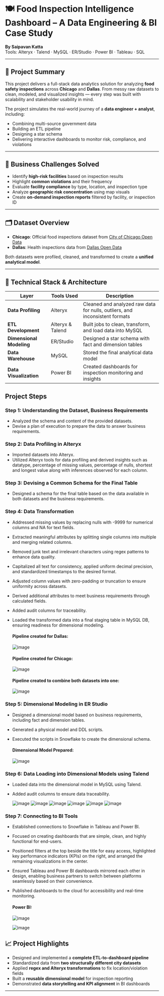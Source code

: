 # 🍽️ Food Inspection Intelligence Dashboard – A Data Engineering & BI Case Study

**By Saipavan Katta**  
Tools: Alteryx · Talend · MySQL · ER/Studio · Power BI · Tableau · SQL

---

## 🚀 Project Summary

This project delivers a full-stack data analytics solution for analyzing **food safety inspections** across **Chicago** and **Dallas**. From messy raw datasets to clean, modeled, and visualized insights — every step was built with scalability and stakeholder usability in mind.

The project simulates the real-world journey of a **data engineer + analyst**, including:
- Combining multi-source government data
- Building an ETL pipeline
- Designing a star schema
- Delivering interactive dashboards to monitor risk, compliance, and violations

---

## 🎯 Business Challenges Solved

- Identify **high-risk facilities** based on inspection results
- Highlight **common violations** and their frequency
- Evaluate **facility compliance** by type, location, and inspection type
- Analyze **geographic risk concentration** using map visuals
- Create **on-demand inspection reports** filtered by  facility, or inspection ID

---

## 🗂️ Dataset Overview

- **Chicago**: Official food inspections dataset from [City of Chicago Open Data](https://data.cityofchicago.org/Health-Human-Services/Food-Inspections/4ijn-s7e5/data_preview)
- **Dallas**: Health inspections data from [Dallas Open Data](https://www.dallasopendata.com/Services/Restaurant-and-Food-Establishment-Inspections-Octo/dri5-wcct/about_data)

Both datasets were profiled, cleaned, and transformed to create a **unified analytical model**.

---

## 🧱 Technical Stack & Architecture

| Layer | Tools Used | Description |
|-------|------------|-------------|
| **Data Profiling** | Alteryx | Cleaned and analyzed raw data for nulls, outliers, and inconsistent formats |
| **ETL Development** | Alteryx & Talend | Built jobs to clean, transform, and load data into MySQL |
| **Dimensional Modeling** | ER/Studio | Designed a star schema with fact and dimension tables |
| **Data Warehouse** | MySQL | Stored the final analytical data model |
| **Data Visualization** | Power BI | Created dashboards for inspection monitoring and insights |

## Project Steps

### Step 1: Understanding the Dataset, Business Requirements
- Analyzed the schema and content of the provided datasets.
- Devise a plan of execution to prepare the data to answer business requirements.

### Step 2: Data Profiling in Alteryx
- Imported datasets into Alteryx.
- Utilized Alteryx tools for data profiling and derived insights such as datatype, percentage of missing values, percentage of nulls, shortest and longest value along with inferences observed for each column.

### Step 3: Devising a Common Schema for the Final Table
- Designed a schema for the final table based on the data available in both datasets and the business requirements.

### Step 4: Data Transformation
- Addressed missing values by replacing nulls with -9999 for numerical columns and NA for text fields.
- Extracted meaningful attributes by splitting single columns into multiple and merging related columns.
- Removed junk text and irrelevant characters using regex patterns to enhance data quality.
- Capitalized all text for consistency, applied uniform decimal precision, and standardized timestamps to the desired format.
- Adjusted column values with zero-padding or truncation to ensure uniformity across datasets.
- Derived additional attributes to meet business requirements through calculated fields.
- Added audit columns for traceability.
- Loaded the transformed data into a final staging table in MySQL DB, ensuring readiness for dimensional modeling.

  #### Pipeline created for Dallas:
  ![image](<img width="1163" height="689" alt="image" src="https://github.com/user-attachments/assets/cc42a4b0-2150-4cfc-b467-83befe6ed939" />
)

  #### Pipeline created for Chicago:
  ![image](<img width="1163" height="578" alt="image" src="https://github.com/user-attachments/assets/a923bff4-6b3d-420e-b00d-896004f2f2b6" />
)

  #### Pipeline created to combine both datasets into one:
  ![image](<img width="928" height="462" alt="image" src="https://github.com/user-attachments/assets/dede9c33-86a2-4cb9-85ba-edcd95743e09" />
)


### Step 5: Dimensional Modeling in ER Studio
- Designed a dimensional model based on business requirements, including fact and dimension tables.
- Generated a physical model and DDL scripts.
- Executed the scripts in Snowflake to create the dimensional schema.

  #### Dimensional Model Prepared:
  ![image](<img width="1098" height="632" alt="image" src="https://github.com/user-attachments/assets/b2a20915-5c2b-4929-b0aa-8f06f616c585" />
)


### Step 6: Data Loading into Dimensional Models using Talend
- Loaded data into the dimensional model in MySQL using Talend.
- Added audit columns to ensure data traceability.

  ![image](<img width="1163" height="230" alt="image" src="https://github.com/user-attachments/assets/3f97af56-0d23-4206-9f7d-3c26377fb07b" />
)
  ![image](<img width="1058" height="169" alt="image" src="https://github.com/user-attachments/assets/bb0c29c8-5431-467b-9459-4465744847f5" />
)
  ![image](<img width="1163" height="352" alt="image" src="https://github.com/user-attachments/assets/c737fd02-425a-448c-8f7d-b9900077f050" />
)
  ![image](<img width="1124" height="167" alt="image" src="https://github.com/user-attachments/assets/1f488a58-68a9-4bb4-91b5-0fb29cff4d60" />
)
  ![image](<img width="941" height="150" alt="image" src="https://github.com/user-attachments/assets/a7c3029e-3b72-4859-96cc-0075102bdcfc" />
)
  ![image](<img width="965" height="698" alt="image" src="https://github.com/user-attachments/assets/a8a9475f-b7a1-45a9-89ea-934be14af7bb" />
)
  

### Step 7: Connecting to BI Tools
- Established connections to Snowflake in Tableau and Power BI.
- Focused on creating dashboards that are simple, clean, and highly functional for end-users.
- Positioned filters at the top beside the title for easy access, highlighted key performance indicators (KPIs) on the right, and arranged the remaining visualizations in the center.
- Ensured Tableau and Power BI dashboards mirrored each other in design, enabling business partners to switch between platforms seamlessly based on their convenience.
- Published dashboards to the cloud for accessibility and real-time monitoring.

  #### Power BI:
  ![image](<img width="1163" height="642" alt="image" src="https://github.com/user-attachments/assets/ece04e80-1c61-4fc8-8a6d-5ea639f0cb5f" />
)

  ![image](<img width="1163" height="631" alt="image" src="https://github.com/user-attachments/assets/bff09c80-81c1-493b-b213-8833a9adf911" />
)



## 📈 Project Highlights

- Designed and implemented a **complete ETL-to-dashboard pipeline**
- Standardized data from **two structurally different city datasets**
- Applied **regex and Alteryx transformations** to fix location/violation fields
- Built a **reusable dimensional model** for inspection reporting
- Demonstrated **data storytelling and KPI alignment** in BI dashboards

---


